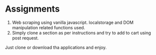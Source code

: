 # Assignments
1) Web scraping using vanilla javascript. localstorage and DOM manipulation related functions used.
2) Simply clone a section as per instructions and try to add to cart using post request.

Just clone or download tha applications and enjoy.

